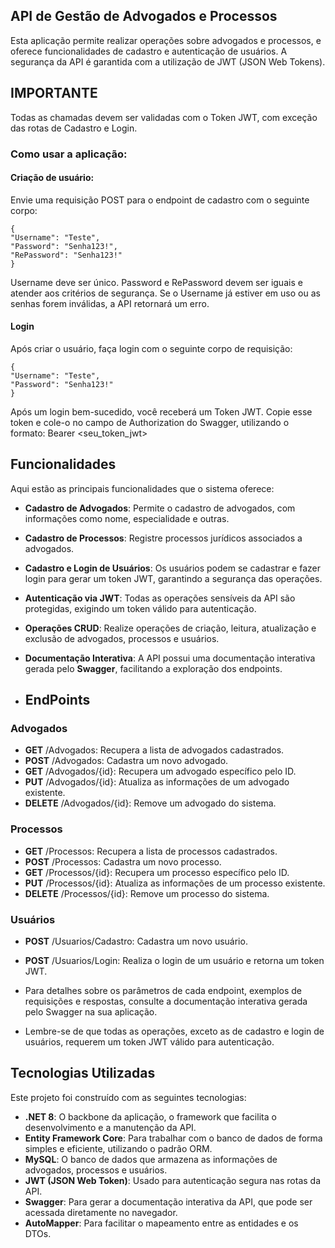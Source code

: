 ## API de Gestão de Advogados e Processos
Esta aplicação permite realizar operações sobre advogados e processos, e oferece funcionalidades de cadastro e autenticação de usuários. A segurança da API é garantida com a utilização de JWT (JSON Web Tokens).

## IMPORTANTE
Todas as chamadas devem ser validadas com o Token JWT, com exceção das rotas de Cadastro e Login.

### Como usar a aplicação:

#### Criação de usuário:
Envie uma requisição POST para o endpoint de cadastro com o seguinte corpo:

    { 
    "Username": "Teste",
    "Password": "Senha123!",
    "RePassword": "Senha123!"
    }
  
Username deve ser único.
Password e RePassword devem ser iguais e atender aos critérios de segurança.
Se o Username já estiver em uso ou as senhas forem inválidas, a API retornará um erro.

#### Login
Após criar o usuário, faça login com o seguinte corpo de requisição:

    {
    "Username": "Teste",
    "Password": "Senha123!"
    }

  
Após um login bem-sucedido, você receberá um Token JWT. Copie esse token e cole-o no campo de Authorization do Swagger, utilizando o formato:
Bearer <seu_token_jwt>

## Funcionalidades

Aqui estão as principais funcionalidades que o sistema oferece:

- **Cadastro de Advogados**: Permite o cadastro de advogados, com informações como nome, especialidade e outras.
- **Cadastro de Processos**: Registre processos jurídicos associados a advogados.
- **Cadastro e Login de Usuários**: Os usuários podem se cadastrar e fazer login para gerar um token JWT, garantindo a segurança das operações.
- **Autenticação via JWT**: Todas as operações sensíveis da API são protegidas, exigindo um token válido para autenticação.
- **Operações CRUD**: Realize operações de criação, leitura, atualização e exclusão de advogados, processos e usuários.
- **Documentação Interativa**: A API possui uma documentação interativa gerada pelo **Swagger**, facilitando a exploração dos endpoints.

- ## EndPoints

### Advogados

- **GET** /Advogados: Recupera a lista de advogados cadastrados.
- **POST** /Advogados: Cadastra um novo advogado.
- **GET** /Advogados/{id}: Recupera um advogado específico pelo ID.
- **PUT** /Advogados/{id}: Atualiza as informações de um advogado existente.
- **DELETE** /Advogados/{id}: Remove um advogado do sistema.

### Processos

- **GET** /Processos: Recupera a lista de processos cadastrados.
- **POST** /Processos: Cadastra um novo processo.
- **GET** /Processos/{id}: Recupera um processo específico pelo ID.
- **PUT** /Processos/{id}: Atualiza as informações de um processo existente.
- **DELETE** /Processos/{id}: Remove um processo do sistema.
 
### Usuários

- **POST** /Usuarios/Cadastro: Cadastra um novo usuário.
- **POST** /Usuarios/Login: Realiza o login de um usuário e retorna um token JWT.
- Para detalhes sobre os parâmetros de cada endpoint, exemplos de requisições e respostas, consulte a documentação interativa gerada pelo Swagger na sua aplicação.

- Lembre-se de que todas as operações, exceto as de cadastro e login de usuários, requerem um token JWT válido para autenticação.

## Tecnologias Utilizadas

Este projeto foi construído com as seguintes tecnologias:

- **.NET 8**: O backbone da aplicação, o framework que facilita o desenvolvimento e a manutenção da API.
- **Entity Framework Core**: Para trabalhar com o banco de dados de forma simples e eficiente, utilizando o padrão ORM.
- **MySQL**: O banco de dados que armazena as informações de advogados, processos e usuários.
- **JWT (JSON Web Token)**: Usado para autenticação segura nas rotas da API.
- **Swagger**: Para gerar a documentação interativa da API, que pode ser acessada diretamente no navegador.
- **AutoMapper**: Para facilitar o mapeamento entre as entidades e os DTOs.



